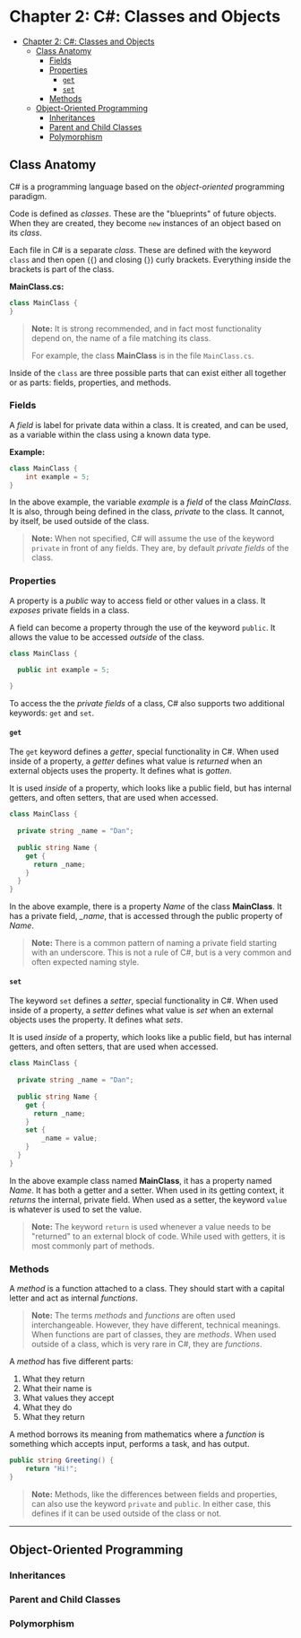 # Chapter 2: C#: Classes and Objects

- [Chapter 2: C#: Classes and Objects](#chapter-2-c-classes-and-objects)
  - [Class Anatomy](#class-anatomy)
    - [Fields](#fields)
    - [Properties](#properties)
      - [`get`](#get)
      - [`set`](#set)
    - [Methods](#methods)
  - [Object-Oriented Programming](#object-oriented-programming)
    - [Inheritances](#inheritances)
    - [Parent and Child Classes](#parent-and-child-classes)
    - [Polymorphism](#polymorphism)

## Class Anatomy

C# is a programming language based on the *object-oriented* programming paradigm.

Code is defined as *classes*. These are the "blueprints" of future objects. When they are created, they become `new` instances of an object based on its *class*.

Each file in C# is a separate *class*. These are defined with the keyword `class` and then open (`{`) and closing (`}`) curly brackets. Everything inside the brackets is part of the class.

**MainClass.cs:**

```C#
class MainClass {
}
```

> **Note:** It is strong recommended, and in fact most functionality depend on, the name of a file matching its class.
>
> For example, the class **MainClass** is in the file `MainClass.cs`.

Inside of the `class` are three possible parts that can exist either all together or as parts: fields, properties, and methods.

### Fields

A *field* is label for private data within a class. It is created, and can be used, as a variable within the class using a known data type.

**Example:**

```C#
class MainClass {
    int example = 5;
}
```

In the above example, the variable *example* is a *field* of the class *MainClass*. It is also, through being defined in the class, *private* to the class. It cannot, by itself, be used outside of the class.

> **Note:** When not specified, C# will assume the use of the keyword `private` in front of any fields. They are, by default *private fields* of the class.

### Properties

A property is a *public* way to access field or other values in a class. It *exposes* private fields in a class.

A field can become a property through the use of the keyword `public`. It allows the value to be accessed *outside* of the class.

```C#
class MainClass {
  
  public int example = 5;

}
```

To access the the *private fields* of a class, C# also supports two additional keywords: `get` and `set`.

#### `get`

The `get` keyword defines a *getter*, special functionality in C#. When used inside of a property, a *getter* defines what value is *returned* when an external objects uses the property. It defines what is *gotten*.

It is used *inside* of a property, which looks like a public field, but has internal getters, and often setters, that are used when accessed.

```C#
class MainClass {
  
  private string _name = "Dan";
  
  public string Name {
    get {
      return _name;
    }
  }
}
```

In the above example, there is a property *Name* of the class **MainClass**. It has a private field, *_name*, that is accessed through the public property of *Name*.

> **Note:** There is a common pattern of naming a private field starting with an underscore. This is not a rule of C#, but is a very common and often expected naming style.

#### `set`

The keyword `set` defines a *setter*, special functionality in C#. When used inside of a property, a *setter* defines what value is *set* when an external objects uses the property. It defines what *sets*.

It is used *inside* of a property, which looks like a public field, but has internal getters, and often setters, that are used when accessed.

```C#
class MainClass {
  
  private string _name = "Dan";
  
  public string Name {
    get {
      return _name;
    }
    set {
        _name = value;
    }
  }
}
```

In the above example class named **MainClass**, it has a property named *Name*. It has both a getter and a setter. When used in its getting context, it *returns* the internal, private field. When used as a setter, the keyword `value` is whatever is used to set the value.

> **Note:** The keyword `return` is used whenever a value needs to be "returned" to an external block of code. While used with getters, it is most commonly part of methods.

### Methods

A *method* is a function attached to a class. They should start with a capital letter and act as internal *functions*.

> **Note:** The terms *methods* and *functions* are often used interchangeable. However, they have different, technical meanings. When functions are part of classes, they are *methods*. When used outside of a class, which is very rare in C#, they are *functions*.

A *method* has five different parts:

1) What they return
2) What their name is
3) What values they accept
4) What they do
5) What they return

A method borrows its meaning from mathematics where a *function* is something which accepts input, performs a task, and has output.

```C#
public string Greeting() {
    return "Hi!";
}
```

> **Note:** Methods, like the differences between fields and properties, can also use the keyword `private` and `public`. In either case, this defines if it can be used outside of the class or not.

---

## Object-Oriented Programming

### Inheritances

### Parent and Child Classes

### Polymorphism
